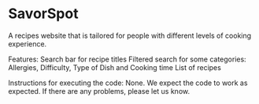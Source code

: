 # SavorSpot
A recipes website that is tailored for people with different levels of cooking experience. 

Features:
Search bar for recipe titles
Filtered search for some categories: Allergies, Difficulty, Type of Dish and Cooking time
List of recipes

Instructions for executing the code:
None. We expect the code to work as expected. If there are any problems, please let us know.
